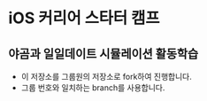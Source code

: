 # iOS 커리어 스타터 캠프

## 야곰과 일일데이트 시뮬레이션 활동학습

- 이 저장소를 그룹원의 저장소로 fork하여 진행합니다.
- 그룹 번호와 일치하는 branch를 사용합니다. 


            

